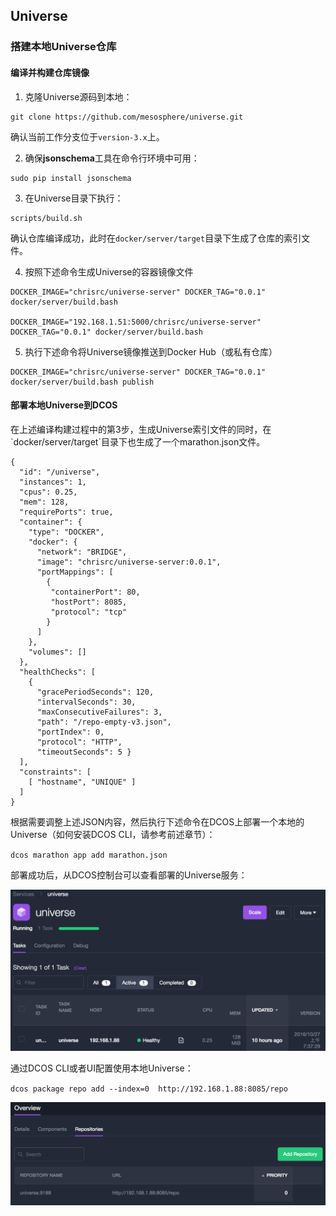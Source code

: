 ## Universe

### 搭建本地Universe仓库

#### 编译并构建仓库镜像

1. 克隆Universe源码到本地：

  ```
  git clone https://github.com/mesosphere/universe.git
  ```

  确认当前工作分支位于`version-3.x`上。

2. 确保**jsonschema**工具在命令行环境中可用：

  ```
  sudo pip install jsonschema
  ```

3. 在Universe目录下执行：

  ```
  scripts/build.sh
  ```

  确认仓库编译成功，此时在`docker/server/target`目录下生成了仓库的索引文件。

4. 按照下述命令生成Universe的容器镜像文件

  ```
  DOCKER_IMAGE="chrisrc/universe-server" DOCKER_TAG="0.0.1" docker/server/build.bash

  DOCKER_IMAGE="192.168.1.51:5000/chrisrc/universe-server" DOCKER_TAG="0.0.1" docker/server/build.bash
  ```

5. 执行下述命令将Universe镜像推送到Docker Hub（或私有仓库）

  ```
  DOCKER_IMAGE="chrisrc/universe-server" DOCKER_TAG="0.0.1" docker/server/build.bash publish
  ```


#### 部署本地Universe到DCOS

在上述编译构建过程中的第3步，生成Universe索引文件的同时，在\`docker\/server\/target\`目录下也生成了一个marathon.json文件。

```
{ 
  "id": "/universe", 
  "instances": 1, 
  "cpus": 0.25, 
  "mem": 128, 
  "requirePorts": true, 
  "container": { 
    "type": "DOCKER", 
    "docker": { 
      "network": "BRIDGE", 
      "image": "chrisrc/universe-server:0.0.1", 
      "portMappings": [   
        {     
         "containerPort": 80,
         "hostPort": 8085,
         "protocol": "tcp"   
        } 
      ] 
    }, 
    "volumes": [] 
  }, 
  "healthChecks": [ 
    { 
      "gracePeriodSeconds": 120, 
      "intervalSeconds": 30, 
      "maxConsecutiveFailures": 3, 
      "path": "/repo-empty-v3.json", 
      "portIndex": 0, 
      "protocol": "HTTP", 
      "timeoutSeconds": 5 } 
  ], 
  "constraints": [ 
    [ "hostname", "UNIQUE" ] 
  ]
}
```

根据需要调整上述JSON内容，然后执行下述命令在DCOS上部署一个本地的Universe（如何安装DCOS CLI，请参考前述章节）：

`dcos marathon app add marathon.json`

部署成功后，从DCOS控制台可以查看部署的Universe服务：

![](/assets/dcos_universe_local_service.png)

通过DCOS CLI或者UI配置使用本地Universe：

`dcos package repo add --index=0  http://192.168.1.88:8085/repo`

![](/assets/dcos_universe_repository_config.png)

